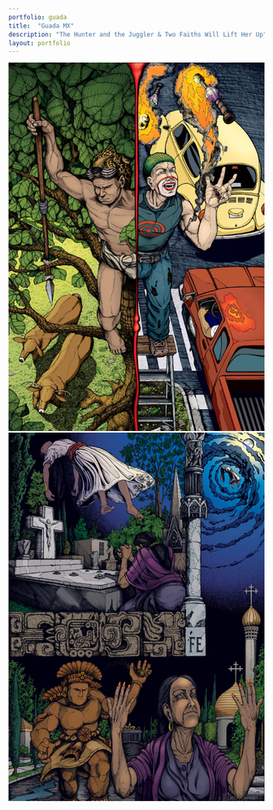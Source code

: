 ```yaml
---
portfolio: guada
title:  "Guada MX"
description: "The Hunter and the Juggler & Two Faiths Will Lift Her Up"
layout: portfolio
---
```

<div class="row">
    <div class="col-md-6">
    <img src="../images/guada3.jpg" class="img-fluid"/>
    </div>
    <div class="col-md-6">
    <img src="../images/guada4.jpg" class="img-fluid"/>
    </div>
</div>